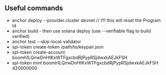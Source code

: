 ## Useful commands

- anchor deploy --provider.cluster devnet // !!!! this will reset the Program Id
- anchor build - then use solana deploy (use --verifiable flag to build verified)
- anchor test --skip-local-validator
- spl-token create-token /path/to/keypair.json
- spl-token create-account boomh1LQnwDnHtKxWTFgxcbdRjPypRSjdwxkAEJkFSH
- spl-token mint boomh1LQnwDnHtKxWTFgxcbdRjPypRSjdwxkAEJkFSH 420000000

